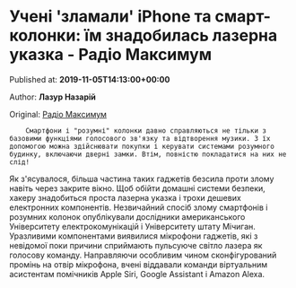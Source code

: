 
# Учені 'зламали' iPhone та смарт-колонки: їм знадобилась лазерна указка - Радіо Максимум

Published at: **2019-11-05T14:13:00+00:00**

Author: **Лазур Назарій**

Original: [Радіо Максимум](https://maximum.fm/ucheni-zlamali-iphone-ta-smart-kolonki-yim-znadobilas-lazerna-ukazka_n169089)


        Смартфони і "розумні" колонки давно справляються не тільки з базовими функціями голосового зв'язку та відтворення музики. З їх допомогою можна здійснювати покупки і керувати системами розумного будинку, включаючи дверні замки. Втім, повністю покладатися на них не слід!
      
Як з'ясувалося, більша частина таких гаджетів безсила проти злому навіть через закрите вікно. Щоб обійти домашні системи безпеки, хакеру знадобиться проста лазерна указка і трохи дешевих електронних компонентів.
Незвичайний спосіб злому смартфонів і розумних колонок опублікували дослідники американського Університету електрокомунікацій і Університету штату Мічиган. Уразливими компонентами виявилися мікрофони гаджетів, які з невідомої поки причини сприймають пульсуюче світло лазера як голосову команду. Направляючи особливим чином сконфігурований промінь на отвір мікрофона, вчені віддавали команди віртуальним асистентам помічників Apple Siri, Google Assistant і Amazon Alexa.
